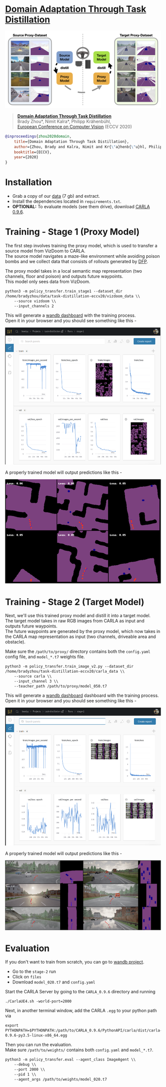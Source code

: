 # [Domain Adaptation Through Task Distillation](https://arxiv.org/abs/2008.11911)

![teaser](assets/teaser.png)
> [**Domain Adaptation Through Task Distillation**](https://arxiv.org/abs/2008.11911)  
> Brady Zhou\*, Nimit Kalra\*, Philipp Kr&auml;henb&uuml;hl,  
> [European Conference on Computer Vision](https://eccv2020.eu) (ECCV 2020)

```bibtex
@inproceedings{zhou2020domain,
    title={Domain Adaptation Through Task Distillation},
    author={Zhou, Brady and Kalra, Nimit and Kr{\"a}henb{\"u}hl, Philipp},
    booktitle={ECCV},
    year={2020}
}
```

# Installation

* Grab a copy of our [data](https://drive.google.com/file/d/1PKJVyi_WeqX6NSRMfrl2D9ddpqov605e/view?usp=sharing) (7 gb) and extract.  
* Install the dependencies located in `requirements.txt`.
* **OPTIONAL:** To evaluate models (see them drive), download [CARLA 0.9.6](https://carla.org/2019/07/12/release-0.9.6/).

# Training - Stage 1 (Proxy Model)

The first step involves training the proxy model, which is used to transfer a source model from VizDoom to CARLA.  
The source model navigates a maze-like environment while avoiding poison bombs and we collect data that consists of rollouts generated by [DFP](https://github.com/intel-isl/DirectFuturePrediction).  

The proxy model takes in a local semantic map representation (two channels, floor and poison) and outputs future waypoints.  
This model only sees data from VizDoom.

```
python3 -m policy_transfer.train_stage1 --dataset_dir /home/bradyzhou/data/task-distillation-eccv20/vizdoom_data \\
    --source vizdoom \\
    --input_channels 2
```

This will generate a [wandb dashboard](https://app.wandb.ai/bradyz/task-distillation/runs/resnet18_0.0001_5e-06_128_1.0) with the training process.  
Open it in your browser and you should see something like this -

![teaser](assets/stage-1.png)

A properly trained model will output predictions like this -

![teaser](assets/stage-1-close.png)

# Training - Stage 2 (Target Model)

Next, we'll use this trained proxy model and distill it into a target model.  
The target model takes in raw RGB images from CARLA as input and outputs future waypoints.  
The future waypoints are generated by the proxy model, which now takes in the CARLA map representation as input (two channels, driveable area and obstacle).

Make sure the `/path/to/proxy/` directory contains both the `config.yaml` config file, and `model_*.t7` weights file.

```
python3 -m policy_transfer.train_image_v2.py --dataset_dir /home/bradyzhou/task-distillation-eccv20/carla_data \\
    --source carla \\
    --input_channel 3 \\
    --teacher_path /path/to/proxy/model_050.t7
```

This will generate a [wandb dashboard](https://app.wandb.ai/bradyz/task-distillation/runs/resnet18_0.0001_5e-06_64_1.0) dashboard with the training process.  
Open it in your browser and you should see something like this -

![teaser](assets/stage-2.png)

A properly trained model will output predictions like this -

![teaser](assets/stage-2-close.png)

# Evaluation

If you don't want to train from scratch, you can go to [wandb project](https://app.wandb.ai/bradyz/task-distillation).  

* Go to the `stage-2` run
* Click on `files`
* Download `model_020.t7` and `config.yaml`

Start the CARLA Server by going to the `CARLA_0.9.6` directory and running

```
./CarlaUE4.sh -world-port=2000
```

Next, in another terminal window, add the CARLA `.egg` to your python path via

```
export PYTHONPATH=$PYTHONPATH:/path/to/CARLA_0.9.6/PythonAPI/carla/dist/carla-0.9.6-py3.5-linux-x86_64.egg
```

Then you can run the evaluation.  
Make sure `/path/to/weights/` contains both `config.yaml` and `model_*.t7`.

```
python3 -m policy_transfer.eval --agent_class ImageAgent \\
    --debug \\
    --port 2000 \\
    --pid 1 \\
    --agent_args /path/to/weights/model_020.t7
```
